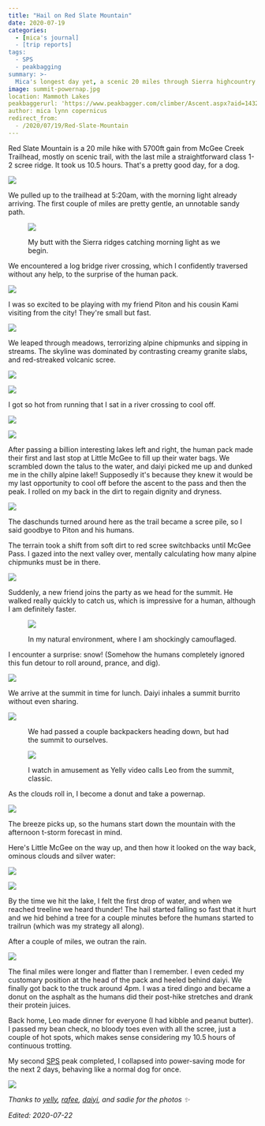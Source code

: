 ```yaml
---
title: "Hail on Red Slate Mountain"
date: 2020-07-19
categories:
  - [mica's journal]
  - [trip reports]
tags:
  - SPS
  - peakbagging
summary: >-
  Mica's longest day yet, a scenic 20 miles through Sierra highcountry with snow-tumbling and stream-crossing.
image: summit-powernap.jpg
location: Mammoth Lakes
peakbaggerurl: 'https://www.peakbagger.com/climber/Ascent.aspx?aid=1432320'
author: mica lynn copernicus
redirect_from:
  - /2020/07/19/Red-Slate-Mountain
---
```


Red Slate Mountain is a 20 mile hike with 5700ft gain from McGee Creek Trailhead, mostly on scenic trail, with the last mile a straightforward class 1-2 scree ridge. It took us 10.5 hours. That's a pretty good day, for a dog.

![](caltopo-map.png)

We pulled up to the trailhead at 5:20am, with the morning light already arriving. The first couple of miles are pretty gentle, an unnotable sandy path.

<div class="photo-small">
<figure>

![](morning-trailhead.jpg)
<figcaption>
My butt with the Sierra ridges catching morning light as we begin.
</figcaption>
</figure>
</div>

We encountered a log bridge river crossing, which I confidently traversed without any help, to the surprise of the human pack.

![](logjam-crossing.gif)

I was so excited to be playing with my friend Piton and his cousin Kami visiting from the city! They're small but fast.

![](mica-and-piton.jpg)

We leaped through meadows, terrorizing alpine chipmunks and sipping in streams. The skyline was dominated by contrasting creamy granite slabs, and red-streaked volcanic scree.

![](meadow2.jpg)


<div class="photo-small">

![](meadow.jpg)
</div>

I got so hot from running that I sat in a river crossing to cool off.

<div class="photo-small">

![](stream-soak.jpg)</div>


<div class="photo-section">
  
  <div class="photo-right-pull">

  ![](little-mcgee-lake.jpg)
  </div>

  After passing a billion interesting lakes left and right, the human pack made their first and last stop at Little McGee to fill up their water bags. We scrambled down the talus to the water, and daiyi picked me up and dunked me in the chilly alpine lake!! Supposedly it's because they knew it would be my last opportunity to cool off before the ascent to the pass and then the peak. I rolled on my back in the dirt to regain dignity and dryness.
</div>

<div class="photo-section">
  <div class="photo-left-pull photo-small">

![](dogs-selfie.jpg)

  </div>

The daschunds turned around here as the trail became a scree pile, so I said goodbye to Piton and his humans.
</div>


The terrain took a shift from soft dirt to red scree switchbacks until McGee Pass. I gazed into the next valley over, mentally calculating how many alpine chipmunks must be in there.

![](mcgee-pass.png)

Suddenly, a new friend joins the party as we head for the summit. He walked really quickly to catch us, which is impressive for a human, although I am definitely faster.

<figure>

![](red-slate-scree.jpg)
<figcaption>
In my natural environment, where I am shockingly camouflaged.
</figcaption>
</figure>

I encounter a surprise: snow! (Somehow the humans completely ignored this fun detour to roll around, prance, and dig).

<div class="photo-small">

![](ridge-snow.jpg)</div>

We arrive at the summit in time for lunch. Daiyi inhales a summit burrito without even sharing.

<div class="photo-small">

![](summit-burrito.jpg)</div>

<figure>

We had passed a couple backpackers heading down, but had the summit to ourselves.

![](calling-leo.jpg)
<figcaption>
I watch in amusement as Yelly video calls Leo from the summit, classic.
</figcaption>
</figure>

As the clouds roll in, I become a donut and take a powernap.

<div class="photo-small">

![](summit-powernap.jpg)</div>

The breeze picks up, so the humans start down the mountain with the afternoon t-storm forecast in mind.

Here's Little McGee on the way up, and then how it looked on the way back, ominous clouds and silver water:

<div class="photos"><div class="photo">

![](looking-back-on-little-mcgee.jpg)

</div><div class="photo">

![](back-to-little-mcgee.jpg)

</div></div>

By the time we hit the lake, I felt the first drop of water, and when we reached treeline we heard thunder! The hail started falling so fast that it hurt and we hid behind a tree for a couple minutes before the humans started to trailrun (which was my strategy all along).

After a couple of miles, we outran the rain. 

![](mica-shake.gif)

The final miles were longer and flatter than I remember. I even ceded my customary position at the head of the pack and heeled behind daiyi. We finally got back to the truck around 4pm. I was a tired dingo and became a donut on the asphalt as the humans did their post-hike stretches and drank their protein juices.

Back home, Leo made dinner for everyone (I had kibble and peanut butter).  I passed my bean check, no bloody toes even with all the scree, just a couple of hot spots, which makes sense considering my 10.5 hours of continuous trotting.

My second [SPS](https://en.wikipedia.org/wiki/Sierra_Peaks_Section#SPS_List) peak completed, I collapsed into power-saving mode for the next 2 days, behaving like a normal dog for once.

![](slepy-dingo.jpg)

_Thanks to [yelly](https://mountains.ayeletbitton.com), [rafee](https://www.peakbagger.com/climber/Climber.aspx?cid=18362), [daiyi](https://daiyi.co), and sadie for the photos ✨_

_Edited: 2020-07-22_